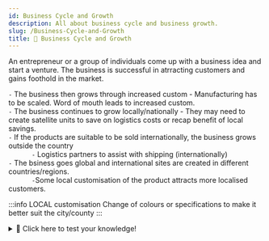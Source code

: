```yaml
---
id: Business Cycle and Growth
description: All about business cycle and business growth.
slug: /Business-Cycle-and-Growth
title: 🔄 Business Cycle and Growth
---
```


An entrepreneur or a group of individuals come up with a business idea and start a venture. The business is successful in atrracting customers and gains foothold in the market.


`-` The business then grows through increased custom - Manufacturing has to be scaled. Word of mouth leads to increased custom. <br />
`-` The business continues to grow locally/nationally - They may need to create satellite units to save on logistics costs or recap benefit of local savings. <br />
`-` If the products are suitable to be sold internationally, the business grows outside the country <br />
    `-` Logistics partners to assist with shipping (internationally) <br />
`-` The bsiness goes global and international sites are created in different countries/regions. <br />
    `-`Some local customisation of the product attracts more localised customers. <br />

:::info LOCAL customisation
Change of colours or specifications to make it better suit the city/county
:::

<details>
  <summary>🧠 Click here to test your knowledge! </summary>

<iframe src="https://quizlet.com/656990378/match/embed?i=3loczc&x=1jj1" height="500" width="100%"></iframe>

</details>

